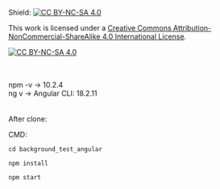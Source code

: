 Shield: [![CC BY-NC-SA 4.0][cc-by-nc-sa-shield]][cc-by-nc-sa]

This work is licensed under a
[Creative Commons Attribution-NonCommercial-ShareAlike 4.0 International License][cc-by-nc-sa].

[![CC BY-NC-SA 4.0][cc-by-nc-sa-image]][cc-by-nc-sa]

[cc-by-nc-sa]: http://creativecommons.org/licenses/by-nc-sa/4.0/
[cc-by-nc-sa-image]: https://licensebuttons.net/l/by-nc-sa/4.0/88x31.png
[cc-by-nc-sa-shield]: https://img.shields.io/badge/License-CC%20BY--NC--SA%204.0-lightgrey.svg

<br>
<br>
npm -v -> 10.2.4 <br>
ng v -> Angular CLI: 18.2.11 <br>

[//]: # (&#40;  git clone https://github.com/VulpesDust/background_test_angular  &#41;)

<br>
<br>
After clone:<br>

CMD:
```
cd background_test_angular
```
```
npm install
```
```
npm start
```

